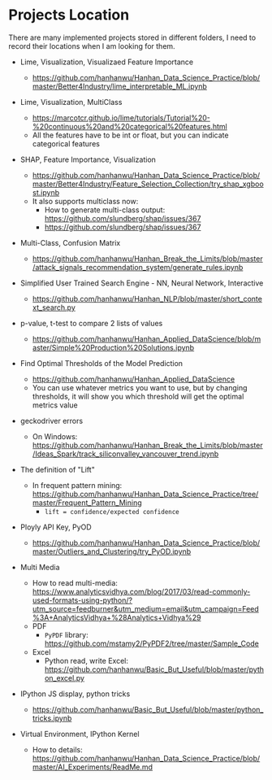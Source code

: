 # Projects Location
There are many implemented projects stored in different folders, I need to record their locations when I am looking for them.

* Lime, Visualization, Visualizaed Feature Importance
  * https://github.com/hanhanwu/Hanhan_Data_Science_Practice/blob/master/Better4Industry/lime_interpretable_ML.ipynb
* Lime, Visualization, MultiClass
  * https://marcotcr.github.io/lime/tutorials/Tutorial%20-%20continuous%20and%20categorical%20features.html
  * All the features have to be int or float, but you can indicate categorical features
* SHAP, Feature Importance, Visualization
  * https://github.com/hanhanwu/Hanhan_Data_Science_Practice/blob/master/Better4Industry/Feature_Selection_Collection/try_shap_xgboost.ipynb
  * It also supports multiclass now:
    * How to generate multi-class output: https://github.com/slundberg/shap/issues/367
    * https://github.com/slundberg/shap/issues/367
    
* Multi-Class, Confusion Matrix
  * https://github.com/hanhanwu/Hanhan_Break_the_Limits/blob/master/attack_signals_recommendation_system/generate_rules.ipynb
  
* Simplified User Trained Search Engine - NN, Neural Network, Interactive
  * https://github.com/hanhanwu/Hanhan_NLP/blob/master/short_context_search.py
  
* p-value, t-test to compare 2 lists of values
  * https://github.com/hanhanwu/Hanhan_Applied_DataScience/blob/master/Simple%20Production%20Solutions.ipynb
  
* Find Optimal Thresholds of the Model Prediction
  * https://github.com/hanhanwu/Hanhan_Applied_DataScience
  * You can use whatever metrics you want to use, but by changing thresholds, it will show you which threshold will get the optimal metrics value
  
* geckodriver errors
  * On Windows: https://github.com/hanhanwu/Hanhan_Break_the_Limits/blob/master/Ideas_Spark/track_siliconvalley_vancouver_trend.ipynb

* The definition of "Lift"
  * In frequent pattern mining: https://github.com/hanhanwu/Hanhan_Data_Science_Practice/tree/master/Frequent_Pattern_Mining
    * `lift = confidence/expected confidence`
    
* Ployly API Key, PyOD
  * https://github.com/hanhanwu/Hanhan_Data_Science_Practice/blob/master/Outliers_and_Clustering/try_PyOD.ipynb
  
* Multi Media
  * How to read multi-media: https://www.analyticsvidhya.com/blog/2017/03/read-commonly-used-formats-using-python/?utm_source=feedburner&utm_medium=email&utm_campaign=Feed%3A+AnalyticsVidhya+%28Analytics+Vidhya%29
  * PDF
    * `PyPDF` library: https://github.com/mstamy2/PyPDF2/tree/master/Sample_Code
  * Excel
    * Python read, write Excel: https://github.com/hanhanwu/Basic_But_Useful/blob/master/python_excel.py
    
* IPython JS display, python tricks
  * https://github.com/hanhanwu/Basic_But_Useful/blob/master/python_tricks.ipynb
  
* Virtual Environment, IPython Kernel
  * How to details: https://github.com/hanhanwu/Hanhan_Data_Science_Practice/blob/master/AI_Experiments/ReadMe.md
